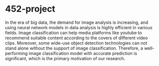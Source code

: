 # 452-project
In the era of big data, the demand for image analysis is increasing, and using neural
network models in data analysis is highly efficient in various fields. Image classification can
help media platforms like youtube to recommend suitable content according to the covers of
different video clips. Moreover, some wide-use object detection technologies can not stand
alone without the support of image classification. Therefore, a well-performing image
classification model with accurate prediction is significant, which is the primary motivation
of our research.
